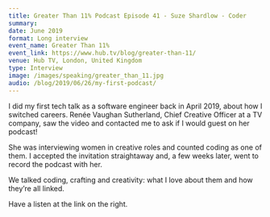```yaml
---
title: Greater Than 11% Podcast Episode 41 - Suze Shardlow - Coder
summary: 
date: June 2019
format: Long interview
event_name: Greater Than 11%
event_link: https://www.hub.tv/blog/greater-than-11/
venue: Hub TV, London, United Kingdom
type: Interview
image: /images/speaking/greater_than_11.jpg
audio: /blog/2019/06/26/my-first-podcast/
---
```


I did my first tech talk as a software engineer back in April 2019, about how I switched careers.  Renée Vaughan Sutherland, Chief Creative Officer at a TV company, saw the video and contacted me to ask if I would guest on her podcast!

She was interviewing women in creative roles and counted coding as one of them. I accepted the invitation straightaway and, a few weeks later, went to record the podcast with her.

We talked coding, crafting and creativity: what I love about them and how they’re all linked.

Have a listen at the link on the right.